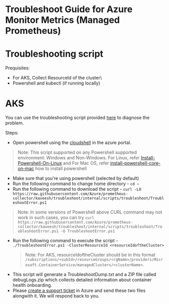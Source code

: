 # Troubleshoot Guide for Azure Monitor Metrics (Managed Prometheus)


# Troubleshooting script

Prequisites:
- For AKS, Collect ResourceId of the cluster\
- Powershell and kubectl (if running locally)

# AKS

You can use the troubleshooting script provided [here](https://raw.githubusercontent.com/Azure/prometheus-collector/kaveesh/troubleshoot/internal/scripts/troubleshoot/TroubleshootError.ps1) to diagnose the problem.

Steps:
- Open powershell using the [cloudshell](https://docs.microsoft.com/en-us/azure/cloud-shell/overview) in the azure portal.
 > Note: This script supported on any Powershell supported environment: Windows and Non-Windows.
 For Linux, refer [Install-Powershell-On-Linux](https://docs.microsoft.com/en-us/powershell/scripting/install/installing-powershell-core-on-linux?view=powershell-7) and
 For Mac OS, refer [install-powershell-core-on-mac](https://docs.microsoft.com/en-us/powershell/scripting/install/installing-powershell-core-on-macos?view=powershell-7) how to install powershell
- Make sure that you're using powershell (selected by default)
- Run the following command to change home directory - `cd ~`
- Run the following command to download the script - `curl -LO https://raw.githubusercontent.com/Azure/prometheus-collector/kaveesh/troubleshoot/internal/scripts/troubleshoot/TroubleshootError.ps1`
 > Note: In some versions of Powershell above CURL command may not work in such cases, you can try  `curl https://raw.githubusercontent.com/Azure/prometheus-collector/kaveesh/troubleshoot/internal/scripts/troubleshoot/TroubleshootError.ps1 -O TroubleshootError.ps1`
- Run the following command to execute the script - `./TroubleshootError.ps1 -ClusterResourceId <resourceIdoftheCluster>`
    > Note: For AKS, resourceIdoftheCluster should be in this format `/subscriptions/<subId>/resourceGroups/<rgName>/providers/Microsoft.ContainerService/managedClusters/<clusterName>`.
- This script will generate a TroubleshootDump.txt and a ZIP file called debugLogs.zip which collects detailed information about container health onboarding.
- Please [create a support ticket](https://azure.microsoft.com/en-us/support/create-ticket) in Azure and send these two files alongwith it. We will respond back to you.

